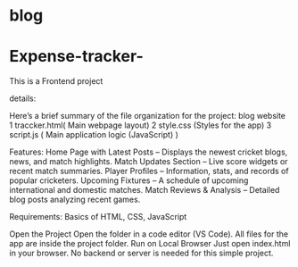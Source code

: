 # blog

# Expense-tracker-
This  is a Frontend project 

details:

Here’s a brief summary of the  file organization for the project:
blog website
1 traccker.html( Main webpage layout)
2 style.css (Styles for the app)
3 script.js ( Main application logic (JavaScript) )

Features:
Home Page with Latest Posts – Displays the newest cricket blogs, news, and match highlights.
Match Updates Section – Live score widgets or recent match summaries.
Player Profiles – Information, stats, and records of popular cricketers.
Upcoming Fixtures – A schedule of upcoming international and domestic matches.
Match Reviews & Analysis – Detailed blog posts analyzing recent games.

Requirements:
Basics of HTML, CSS, JavaScript

Open the Project
Open the folder in a code editor (VS Code).
All files for the app are inside the project folder.
Run on Local Browser
Just open index.html in your browser.
No backend or server is needed for this simple project.


